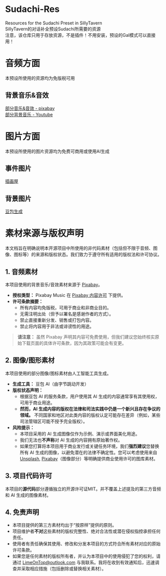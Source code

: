 # Sudachi-Res
Resources for the Sudachi Preset in SillyTavern<br>
SillyTavern的对话补全预设Sudachi所需要的资源<br>
注意，该仓库只用于存放资源，不是插件！不用安装，预设的Gal模式可以直接用！


# 音频方面
本预设所使用的资源均为免版税可用
## 背景音乐&音效
[部分音乐&音效 - pixabay](https://pixabay.com)
<br>
[部分背景音乐 - Youtube](https://www.youtube.com/@jbnocopyrightmusic470/videos)
<br>

# 图片方面
本预设所使用的图片资源均为免费可商用或使用AI生成
## 事件图片
[插画屋](https://www.irasutoya.com/)
## 背景图片
[豆包生成](https://www.doubao.com/)

# **素材来源与版权声明**

本文档旨在明确说明本开源项目中所使用的非代码素材（包括但不限于音频、图像、图标等）的来源和版权状态。我们致力于遵守所有适用的版权法和许可协议。

## 1. 音频素材

本项目使用的背景音乐/音效素材来源于 [Pixabay](https://pixabay.com/)。

-   **授权类型：** Pixabay Music 在 [Pixabay 内容许可](https://pixabay.com/service/license/) 下提供。
-   **许可条款摘要：**
    -   所有内容均免版税，可用于商业和非商业目的。
    -   无需注明出处（但予以署名是感谢作者的方式）。
    -   禁止直接重新分发、销售或打包内容。
    -   禁止将内容用于非法或诽谤性的用途。

> **请注意：** 虽然 Pixabay 声明其内容可免费使用，但我们建议您始终核实原始下载页面的具体许可条款，因为其政策可能会有变更。

## 2. 图像/图形素材

本项目使用的部分图像/图标素材由人工智能工具生成。

-   **生成工具：** 豆包 AI（由字节跳动开发）
-   **版权状态声明：**
    -   根据豆包 AI 的服务条款，用户使用其 AI 生成的内容通常享有其使用权，可用于商业用途。
    -   **然而，AI 生成内容的版权在法律和司法实践中仍是一个新兴且存在争议的领域。** 不同国家和地区对此类内容的版权认定可能存在差异（例如，某些司法管辖区可能不授予完全版权）。
-   **风险提示：**
    -   本项目采用的 AI 生成图像仅作为示例、演示或界面美化用途。
    -   我们无法也**不声称**对 AI 生成的内容拥有原始著作权。
    -   如果您打算将本项目用于商业发行或关键任务环境，我们**强烈建议**您替换所有 AI 生成的图像，以避免潜在的法律不确定性。您可以考虑使用来自 [Unsplash](https://unsplash.com/), [Pixabay](https://pixabay.com/)（图像部分）等明确提供商业使用许可的图库素材。

## 3. 项目代码许可

本项目的**源代码**部分遵循独立的开源许可证MIT。并不覆盖上述提及的第三方音频和 AI 生成的图像素材。

## 4. 免责声明

-   本项目提供的第三方素材均出于“按原样”提供的原则。
-   项目维护者**不对**这些素材的版权完整性、绝对合法性或潜在侵权指控承担任何责任。
-   使用者有责任确保其使用、修改和分发本项目的方式符合所有素材对应的原始许可条款。
-   如果您是任何素材的版权所有者，并认为本项目中的使用侵犯了您的权利，请通过 LimeOnTop@outlook.com 与我联系。我将在收到有效通知后，迅速调查并采取相应措施（包括删除或替换相关素材）。
